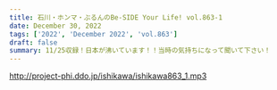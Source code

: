 ```yaml
---
title: 石川・ホンマ・ぶるんのBe-SIDE Your Life! vol.863-1
date: December 30, 2022
tags: ['2022', 'December 2022', 'vol.863']
draft: false
summary: 11/25収録！日本が沸いています！！当時の気持ちになって聞いて下さい！
---
```


http://project-phi.ddo.jp/ishikawa/ishikawa863_1.mp3